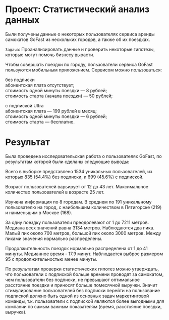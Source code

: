 # Проект: Статистический анализ данных

Были получены данные о некоторых пользователях сервиса аренды самокатов GoFast из нескольких городов, а также об их поездках.  

`Задача`: Проанализировать данные и проверить некоторые гипотезы, которые могут помочь бизнесу вырасти.

Чтобы совершать поездки по городу, пользователи сервиса GoFast пользуются мобильным приложением. Сервисом можно пользоваться:

без подписки  
абонентская плата отсутствует;  
стоимость одной минуты поездки — 8 рублей;  
стоимость старта (начала поездки) — 50 рублей;  

с подпиской Ultra  
абонентская плата — 199 рублей в месяц;  
стоимость одной минуты поездки — 6 рублей;  
стоимость старта — бесплатно.

# Результат  
Была проведена исследовательская работа о пользователях GoFast, по результатам которой были сделаны следующие выводы:

Всего в выборке представлено 1534 уникальных пользователей, из которых 835 (54.4%) без подписки, и 699 (45.6%) с подпиской.   

Возраст пользователей варьирует от 12 до 43 лет. Максимальное количество пользователей в возрасте 25 лет.

Изучена информация по 8 городам. В среднем по 191 уникальному пользователю на город, с наибольшим количеством в Пятигорске (219) и наименьшим в Москве (168).  

За одну поездку пользователи преодолевают от 1 до 7211 метров. Медиана всех значений равна 3134 метров. Наблюдаются два пика. Малый пик около 700 метров, большой пик около 3000 метров. Между пиками значения нормально распределены.  

Продолжительность поездок нормально распределена от 1 до 41 минуты. Медианное время - 17.9 минут.  Наблюдается выброс размером 95 с продолжительностью менее минуты.

По результатам проверки статистических гипотез можно утверждать, что пользователи с подпиской больше времени проводят за самокатом, чем пользователи без подписки, не превышают оптимальное расстояние поездки и приносят больше помесячной выручки. Значит стимулирование пользователей без подписки перейти на пользование подпиской должно быть одной из основных задач маркетинговой команды, т.к. пользователи с подпиской являются более выгодными для компании по самым важным показателям (время, расстояние поездки, выручка).